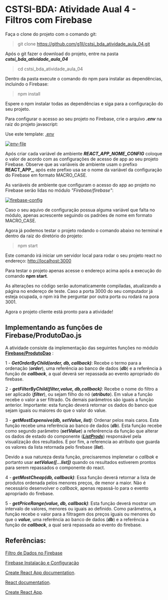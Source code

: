 # CSTSI-BDA: Atividade Aual 4 - Filtros com Firebase

Faça o clone do projeto com o comando git:
>git clone https://github.com/g1ll/cstsi_bda_atividade_aula_04.git

Após o git fazer o download do projeto, entre na pasta ***cstsi_bda_atividade_aula_04***

>cd cstsi_bda_atividade_aula_04

Dentro da pasta execute o comando do npm para instalar as dependências, incluindo o Firebase:

>npm install

Espere o npm instalar todas as dependências e siga para a configuração do seu projeto.

Para configurar o acesso ao seu projeto no Firebase, crie o arquivo ***.env*** na raiz do projeto javascript:

Use este template: [.env](https://gist.githubusercontent.com/g1ll/6e401fcff66fae92aaa862903cc86669/raw/7bb0c78559e3fa1c82c469e7e905ba86a9dc27cc/.env)

[![env-file](https://i.ibb.co/KmC7gDg/env-file.png)](https://i.ibb.co/KmC7gDg/env-file.png)

Após criar cada variável de ambiente ***REACT_APP_NOME_CONFIG*** coloque o valor de acordo com as configurações de acesso de app ao seu projeto Firebase. Observe que as variáveis de ambiente usam o prefixo **REACT_APP_**, após este prefixo usa se o nome da variável da configuração do Firebase em formato MACRO_CASE.

As variáveis de ambiente que configuram o acesso do app ao projeto no Firebase serão lidas no módulo *"Firebase/firebase"*:

[![firebase-config](https://i.ibb.co/h8KLFyq/firebase-config.png)](https://i.ibb.co/h8KLFyq/firebase-config.png)

Caso o seu aquivo de configuração possua alguma variável que falta no módulo, apenas acrescente seguindo os padrões de nome em formato MACRO_CASE.

Agora já podemos testar o projeto rodando o comando abaixo no terminal e dentro da raiz do diretório do projeto:

>npm start

Este comando irá iniciar um servidor local para rodar o seu projeto react no endereço: [http://localhost:3000](http://localhost:3000)

Para testar o projeto apenas acesse o endereço acima após a execução do comando **npm start**.

As alterações no código serão automaticamente compiladas, atualizando a página no endereço de teste.
Caso a porta 3000 do seu computador já esteja ocupada, o npm irá lhe perguntar por outra porta ou rodará na pora 3001.

Agora o projeto cliente está pronto para a atividade!

## Implementando as funções de Firebase/ProdutoDao.js

A atividade consiste da implementação das seguintes funções no módulo **[Firebase/ProdutoDao](https://github.com/g1ll/cstsi_bda_atividade_aula_04/blob/main/src/components/Firebase/ProdutosDao.js)** :

1 - ***GetOrderByChild(order, db, callback)***: Recebe o termo para a ordenação (***order***), uma referência ao banco de dados (***db***) e a referência à função de ***callback***, a qual deverá ser repassada ao evento apropriado do firebase.

2 - ***getFilterByChild(filter,value, db,callback)***: Recebe o nome do filtro a ser aplicado (***filter***), ou sejam filho do nó (***atributo***). Em value a função recebe o valor a ser filtrado. Os demais parâmetros são iguais a função anterior. Importante: esta função deverá retornar os dados do banco que sejam iguais ou maiores do que o valor do value.

3 - ***getMostExpensive(db, setValue, list)***: Ordenar pelos mais caros. Esta função recebe uma referência ao banco de dados (***db***). Esta função recebe como segundo parâmetro (***setValue***) a referêrencia da função que alterar os dados de estado do componente (***[ListProds](https://github.com/g1ll/cstsi_bda_atividade_aula_04/blob/main/src/components/App/listProds.js)***) responsável pela visualização dos resultados. E por fim, a referencia ao atributo que guarda os valores da lista retornada pelo firebase (***list***).

 Devido a sua natureza desta função, precisaremos implenetar o *callbak* e portanto usar  ***setValue([...list])*** quando os resultados estiverem prontos para serem repassados o componente do react.

 4 - ***getMostCheap(db, callback)***: Essa função deverá retornar a lista de produtos ordenada pelos menores preços, de menor a maior. Não é necessário desenvolver o *callback*, apenas repassá-lo para o evento apropriado do firebase.

 5 - ***getPriceRange(value, db, callback)***: Esta função deverá mostrar um intervalo de valores, menores ou iguais ao definido. Como parâmetros, a função recebe o valor para a filtragem dos preços iguais ou menores do que o ***value***, uma referência ao banco de dados (***db***) e a referência a função de ***callback***, a qual será repassada ao evento do firebase.

## Referências:

[Filtro de Dados no Firebase](https://firebase.google.com/docs/database/web/lists-of-data#filtering_data)

[Firebase Instalação e Configuração](https://firebase.google.com/docs/database/web/start?hl=pt)

[Create React App documentation](https://facebook.github.io/create-react-app/docs/getting-started).

[React documentation](https://reactjs.org/).

[Create React App](https://github.com/facebook/create-react-app).


